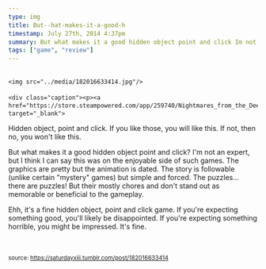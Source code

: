 ```yaml
---
type: img
title: But--hat-makes-it-a-good-h
timestamp: July 27th, 2014 4:37pm
summary: But what makes it a good hidden object point and click Im not an expert but I think I can say this was on the enjoyable side of such games The grap
tags: ["game", "review"]
---
```


                
                
                
                                                                                        <img src="../media/182016633414.jpg"/>
                                                                                          <div class="caption"><p><a href="https://store.steampowered.com/app/259740/Nightmares_from_the_Deep_The_Cursed_Heart/" target="_blank">

Hidden object, point and click</a>. If you like those, you will like this. If not, then no, you won't like this. </p><p>But what makes it a good hidden object point and click? I'm not an expert, but I think I can say this was on the enjoyable side of such games. The graphics are pretty but the animation is dated. The story is followable (unlike certain "mystery" games) but simple and forced. The puzzles&hellip; there are puzzles! But their mostly chores and don't stand out as memorable or beneficial to the gameplay. </p><p>Ehh, it's a fine hidden object, point and click game. If you're expecting something good, you'll likely be disappointed. If you're expecting something horrible, you might be impressed. It's fine.

<br/></p> </div>
                                    
                
                
                
                
                                
<small>source: https://saturdayxiii.tumblr.com/post/182016633414</small>